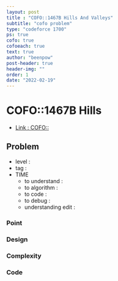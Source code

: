 ```yaml
---
layout: post
title : "COFO::1467B Hills And Valleys"
subtitle: "cofo problem"
type: "codeforce 1700"
ps: true
cofo: true
cofoeach: true
text: true
author: "beenpow"
post-header: true
header-img: ""
order: 1
date: "2022-02-19"
---
```

# COFO::1467B Hills
- [Link : COFO::]()


## Problem 

- level : 
- tag : 
- TIME
  - to understand    : 
  - to algorithm     : 
  - to code          : 
  - to debug         : 
  - understanding edit :  

### Point

### Design

### Complexity

### Code

